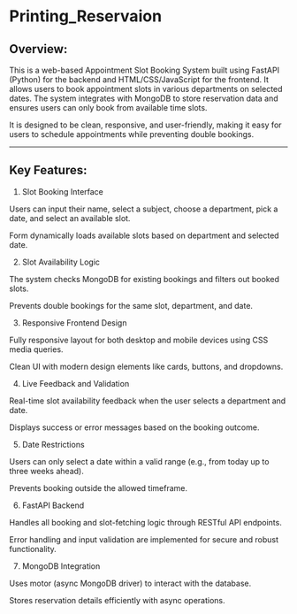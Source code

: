 # Printing_Reservaion
## Overview:

This is a web-based Appointment Slot Booking System built using FastAPI (Python) for the backend and HTML/CSS/JavaScript for the frontend. It allows users to book appointment slots in various departments on selected dates. The system integrates with MongoDB to store reservation data and ensures users can only book from available time slots.

It is designed to be clean, responsive, and user-friendly, making it easy for users to schedule appointments while preventing double bookings.


---

## Key Features:

1. Slot Booking Interface

Users can input their name, select a subject, choose a department, pick a date, and select an available slot.

Form dynamically loads available slots based on department and selected date.


2. Slot Availability Logic

The system checks MongoDB for existing bookings and filters out booked slots.

Prevents double bookings for the same slot, department, and date.


3. Responsive Frontend Design

Fully responsive layout for both desktop and mobile devices using CSS media queries.

Clean UI with modern design elements like cards, buttons, and dropdowns.


4. Live Feedback and Validation

Real-time slot availability feedback when the user selects a department and date.

Displays success or error messages based on the booking outcome.


5. Date Restrictions

Users can only select a date within a valid range (e.g., from today up to three weeks ahead).

Prevents booking outside the allowed timeframe.


6. FastAPI Backend

Handles all booking and slot-fetching logic through RESTful API endpoints.

Error handling and input validation are implemented for secure and robust functionality.


7. MongoDB Integration

Uses motor (async MongoDB driver) to interact with the database.

Stores reservation details efficiently with async operations.
